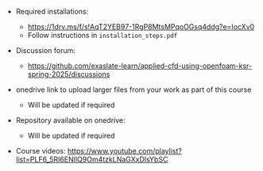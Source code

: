 * Required installations:
  * https://1drv.ms/f/s!AqT2YEB97-1RgP8MtsMPqoOGsq4ddg?e=IocXv0
  * Follow instructions in `installation_steps.pdf`

* Discussion forum:
  * https://github.com/exaslate-learn/applied-cfd-using-openfoam-ksr-spring-2025/discussions

* onedrive link to upload larger files from your work as part of this course
  * Will be updated if required

* Repository available on onedrive:
  * Will be updated if required
 
* Course videos: https://www.youtube.com/playlist?list=PLF6_5RI6ENIlQ9Om4tzkLNaGXxDIsYbSC
